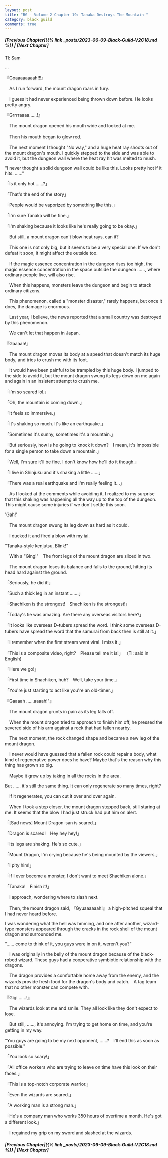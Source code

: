 ```yaml
---
layout: post
title: "BG - Volume 2 Chapter 19: Tanaka Destroys The Mountain "
category: black guild
comments: true
---
```


##### [Previous Chapter]({% link _posts/2023-06-09-Black-Guild-V2C18.md %}) \| [Next Chapter]


Tl: Sam

…

『Goaaaaaaaah!!!』


　As I run forward, the mount dragon roars in fury.

　I guess it had never experienced being thrown down before. He looks pretty angry.


『Grrrraaaa......!』


　The mount dragon opened his mouth wide and looked at me.

　Then his mouth began to glow red.


　The next moment I thought "No way," and a huge heat ray shoots out of the mount dragon's mouth. I quickly stepped to the side and was able to avoid it, but the dungeon wall where the heat ray hit was melted to mush.


"I never thought a solid dungeon wall could be like this. Looks pretty hot if it hits. ......"


「Is it only hot ......?」

「That's the end of the story」

「People would be vaporized by something like this.」

「I'm sure Tanaka will be fine.」

「I'm shaking because it looks like he's really going to be okay.」


　But still, a mount dragon can't blow heat rays, can it?

　This one is not only big, but it seems to be a very special one. If we don't defeat it soon, it might affect the outside too.


　If the magic essence concentration in the dungeon rises too high, the magic essence concentration in the space outside the dungeon ......, where ordinary people live, will also rise.

　When this happens, monsters leave the dungeon and begin to attack ordinary citizens.

　This phenomenon, called a "monster disaster," rarely happens, but once it does, the damage is enormous.


　Last year, I believe, the news reported that a small country was destroyed by this phenomenon.

　We can't let that happen in Japan.


『Gaaaah!』


　The mount dragon moves its body at a speed that doesn't match its huge body, and tries to crush me with its foot.

　It would have been painful to be trampled by this huge body. I jumped to the side to avoid it, but the mount dragon swung its legs down on me again and again in an insistent attempt to crush me.


「I'm so scared lol.」

「Oh, the mountain is coming down.」

「It feels so immersive.」

「It's shaking so much. It's like an earthquake.」

「Sometimes it's sunny, sometimes it's a mountain.」

「But seriously, how is he going to knock it down?　I mean, it's impossible for a single person to take down a mountain.」

「Well, I'm sure it'll be fine. I don't know how he'll do it though.」

「I live in Shinjuku and it's shaking a little ......」

「There was a real earthquake and I'm really feeling it...」


　As I looked at the comments while avoiding it, I realized to my surprise that this shaking was happening all the way up to the top of the dungeon. This might cause some injuries if we don't settle this soon.


'Gah!'


　The mount dragon swung its leg down as hard as it could.

　I ducked it and fired a blow with my iai.


"Tanaka-style kenjutsu, Blink!"


　With a "Ging!"　The front legs of the mount dragon are sliced in two.

　The mount dragon loses its balance and falls to the ground, hitting its head hard against the ground.


「Seriously, he did it!」

「Such a thick leg in an instant .......」

「Shachiken is the strongest!　Shachiken is the strongest!」

「Today's tie was amazing. Are there any overseas visitors here?」

「It looks like overseas D-tubers spread the word. I think some overseas D-tubers have spread the word that the samurai from back then is still at it.」

「I remember when the first stream went viral. I miss it.」

「This is a composite video, right?　Please tell me it is!」 （Tl: said in English)

「Here we go!」

「First time in Shachiken, huh?　Well, take your time.」

「You're just starting to act like you're an old-timer.」


『Gaaaah ......aaaah!"』


　The mount dragon grunts in pain as its leg falls off.

　When the mount dragon tried to approach to finish him off, he pressed the severed side of his arm against a rock that had fallen nearby.

　The next moment, the rock changed shape and became a new leg of the mount dragon.


　I never would have guessed that a fallen rock could repair a body, what kind of regenerative power does he have? Maybe that's the reason why this thing has grown so big.

　Maybe it grew up by taking in all the rocks in the area.


But ...... it's still the same thing. It can only regenerate so many times, right?


　If it regenerates, you can cut it over and over again.

　When I took a step closer, the mount dragon stepped back, still staring at me. It seems that the blow I had just struck had put him on alert.


「[Sad news] Mount Dragon-san is scared.」

「Dragon is scared!　Hey hey hey!」

「Its legs are shaking. He's so cute.」

「Mount Dragon, I'm crying because he's being mounted by the viewers.」

「I pity him!」

「If I ever become a monster, I don't want to meet Shachiken alone.」

「Tanaka!　Finish it!」


　I approach, wondering where to slash next.

　Then, the mount dragon said, 『Gyuaaaaaah!』 a high-pitched squeal that I had never heard before.

I was wondering what the hell was hmming, and one after another, wizard-type monsters appeared through the cracks in the rock shell of the mount dragon and surrounded me.


"...... come to think of it, you guys were in on it, weren't you?”


　I was originally in the belly of the mount dragon because of the black-robed wizard. These guys had a cooperative symbiotic relationship with the dragons.


　The dragon provides a comfortable home away from the enemy, and the wizards provide fresh food for the dragon's body and catch.　A tag team that no other monster can compete with.


『Gigi ......!』


　The wizards look at me and smile. They all look like they don't expect to lose.


　But still, ......, it's annoying. I'm trying to get home on time, and you're getting in my way.


"You guys are going to be my next opponent, ......?　I'll end this as soon as possible."


「You look so scary!」

「All office workers who are trying to leave on time have this look on their faces.」

「This is a top-notch corporate warrior.」

「Even the wizards are scared.」

「A working man is a strong man.」

「He's a company man who works 350 hours of overtime a month. He's got a different look.」


　I regained my grip on my sword and slashed at the wizards.



##### [Previous Chapter]({% link _posts/2023-06-09-Black-Guild-V2C18.md %}) \| [Next Chapter]